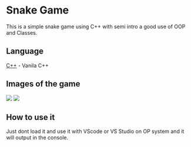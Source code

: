 # Snake Game
This is a simple snake game using C++ with semi intro a good use of OOP and Classes.

## Language
[C++](https://cplusplus.com/) - Vanila C++

## Images of the game
<img src="https://github.com/Goblo7/Snake-Game-v1.3/blob/c876927f774c89d32a5293c3e5e05dfae68806af/Snake%20Game%20%20v1.3/images/Intro.png">

<img src="https://github.com/Goblo7/Snake-Game-v1.3/blob/c876927f774c89d32a5293c3e5e05dfae68806af/Snake%20Game%20%20v1.3/images/in-Game.png">

## How to use it
Just dont load it and use it with VScode or VS Studio on OP system and it will output in the console.
